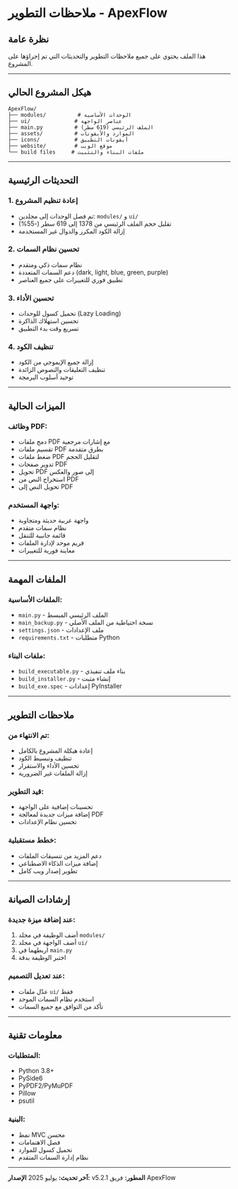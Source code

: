 # ملاحظات التطوير - ApexFlow

## نظرة عامة
هذا الملف يحتوي على جميع ملاحظات التطوير والتحديثات التي تم إجراؤها على المشروع.

---

## هيكل المشروع الحالي

```
ApexFlow/
├── modules/          # الوحدات الأساسية
├── ui/              # عناصر الواجهة
├── main.py          # الملف الرئيسي (619 سطر)
├── assets/          # الموارد والأيقونات
├── icons/           # أيقونات التطبيق
├── website/         # موقع الويب
└── build files     # ملفات البناء والتثبيت
```

---

## التحديثات الرئيسية

### 1. إعادة تنظيم المشروع
- تم فصل الوحدات إلى مجلدين: `modules/` و `ui/`
- تقليل حجم الملف الرئيسي من 1378 إلى 619 سطر (-55%)
- إزالة الكود المكرر والدوال غير المستخدمة

### 2. تحسين نظام السمات
- نظام سمات ذكي ومتقدم
- دعم السمات المتعددة (dark, light, blue, green, purple)
- تطبيق فوري للتغييرات على جميع العناصر

### 3. تحسين الأداء
- تحميل كسول للوحدات (Lazy Loading)
- تحسين استهلاك الذاكرة
- تسريع وقت بدء التطبيق

### 4. تنظيف الكود
- إزالة جميع الإيموجي من الكود
- تنظيف التعليقات والنصوص الزائدة
- توحيد أسلوب البرمجة

---

## الميزات الحالية

### وظائف PDF:
- دمج ملفات PDF مع إشارات مرجعية
- تقسيم ملفات PDF بطرق متقدمة
- ضغط ملفات PDF لتقليل الحجم
- تدوير صفحات PDF
- تحويل PDF إلى صور والعكس
- استخراج النص من PDF
- تحويل النص إلى PDF

### واجهة المستخدم:
- واجهة عربية حديثة ومتجاوبة
- نظام سمات متقدم
- قائمة جانبية للتنقل
- فريم موحد لإدارة الملفات
- معاينة فورية للتغييرات

---

## الملفات المهمة

### الملفات الأساسية:
- `main.py` - الملف الرئيسي المبسط
- `main_backup.py` - نسخة احتياطية من الملف الأصلي
- `settings.json` - ملف الإعدادات
- `requirements.txt` - متطلبات Python

### ملفات البناء:
- `build_executable.py` - بناء ملف تنفيذي
- `build_installer.py` - إنشاء مثبت
- `build_exe.spec` - إعدادات PyInstaller

---

## ملاحظات التطوير

### تم الانتهاء من:
- إعادة هيكلة المشروع بالكامل
- تنظيف وتبسيط الكود
- تحسين الأداء والاستقرار
- إزالة الملفات غير الضرورية

### قيد التطوير:
- تحسينات إضافية على الواجهة
- إضافة ميزات جديدة لمعالجة PDF
- تحسين نظام الإعدادات

### خطط مستقبلية:
- دعم المزيد من تنسيقات الملفات
- إضافة ميزات الذكاء الاصطناعي
- تطوير إصدار ويب كامل

---

## إرشادات الصيانة

### عند إضافة ميزة جديدة:
1. أضف الوظيفة في مجلد `modules/`
2. أضف الواجهة في مجلد `ui/`
3. اربطهما في `main.py`
4. اختبر الوظيفة بدقة

### عند تعديل التصميم:
- عدّل ملفات `ui/` فقط
- استخدم نظام السمات الموحد
- تأكد من التوافق مع جميع السمات

---

## معلومات تقنية

### المتطلبات:
- Python 3.8+
- PySide6
- PyPDF2/PyMuPDF
- Pillow
- psutil

### البنية:
- نمط MVC محسن
- فصل الاهتمامات
- تحميل كسول للموارد
- نظام إدارة السمات المتقدم

---

**آخر تحديث:** يوليو 2025
**الإصدار:** v5.2.1
**المطور:** فريق ApexFlow
